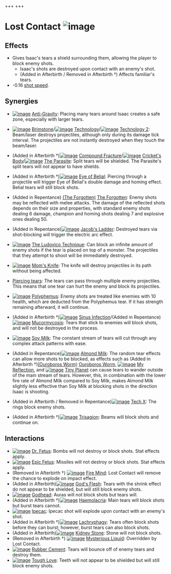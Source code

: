 +++
+++

 # Lost Contact ![image](/image/Lost_Contact.png) 


Effects
---------


  




* Gives Isaac's tears a shield surrounding them, allowing the player to block enemy shots.
	+ Isaac's shots are destroyed upon contact with an enemy's shot.
	+ (Added in Afterbirth / Removed in Afterbirth †) Affects familiar's tears.
* -0.16 [shot speed](/wiki/Shot_speed "Shot speed").


Synergies
-----------


* [![image](/image/Anti-Gravity.png)](/wiki/Anti-Gravity "Anti-Gravity") [Anti-Gravity](/wiki/Anti-Gravity "Anti-Gravity"): Placing many tears around Isaac creates a safe zone, especially with larger tears.
* [![image](/image/Brimstone.png)](/wiki/Brimstone "Brimstone") [Brimstone](/wiki/Brimstone "Brimstone")/[![image](/image/Technology.png)](/wiki/Technology "Technology") [Technology](/wiki/Technology "Technology")/[![image](/image/Technology_2.png)](/wiki/Technology_2 "Technology 2") [Technology 2](/wiki/Technology_2 "Technology 2"): Beam/laser destroys projectiles, although only during its damage tick interval. The projectiles are not instantly destroyed when they touch the beam/laser.
* (Added in Afterbirth †)[![image](/image/Compound_Fracture.png)](/wiki/Compound_Fracture "Compound Fracture") [Compound Fracture](/wiki/Compound_Fracture "Compound Fracture")/[![image](/image/Cricket%27s_Body.png)](/wiki/Cricket%27s_Body "Cricket's Body") [Cricket's Body](/wiki/Cricket%27s_Body "Cricket's Body")/[![image](/image/The_Parasite.png)](/wiki/The_Parasite "The Parasite") [The Parasite](/wiki/The_Parasite "The Parasite"): Split tears will be shielded. The Parasite's split tears will not appear to have shields.
* (Added in Afterbirth †)[![image](/image/Eye_of_Belial.png)](/wiki/Eye_of_Belial "Eye of Belial") [Eye of Belial](/wiki/Eye_of_Belial "Eye of Belial"): Piercing through a projectile will trigger Eye of Belial's double damage and homing effect. Belial tears will still block shots.
* (Added in Repentance) [(The Forgotten)](/wiki/The_Forgotten "The Forgotten") [The Forgotten](/wiki/The_Forgotten "The Forgotten"): Enemy shots may be reflected with melee attacks. The damage of the reflected shots depends on their size and properties, with standard enemy shots dealing 6 damage, champion and homing shots dealing 7 and explosive ones dealing 50.
* (Added in Repentance)[![image](/image/Jacob%27s_Ladder.png)](/wiki/Jacob%27s_Ladder "Jacob's Ladder") [Jacob's Ladder](/wiki/Jacob%27s_Ladder "Jacob's Ladder"): Destroyed tears via shot-blocking will trigger the electric arc effect.
* [![image](/image/The_Ludovico_Technique.png)](/wiki/The_Ludovico_Technique "The Ludovico Technique") [The Ludovico Technique](/wiki/The_Ludovico_Technique "The Ludovico Technique"): Can block an infinite amount of enemy shots if the tear is placed on top of a monster. The projectiles that they attempt to shoot will be immediately destroyed.
* [![image](/image/Mom%27s_Knife.png)](/wiki/Mom%27s_Knife "Mom's Knife") [Mom's Knife](/wiki/Mom%27s_Knife "Mom's Knife"): The knife will destroy projectiles in its path without being affected.
* [Piercing tears](/wiki/Piercing_tears "Piercing tears"): The tears can pass through multiple enemy projectiles. This means that one tear can hurt the enemy and block its projectiles.
* [![image](/image/Polyphemus.png)](/wiki/Polyphemus "Polyphemus") [Polyphemus](/wiki/Polyphemus "Polyphemus"): Enemy shots are treated like enemies with 10 health, which are deducted from the Polyphemus tear. If it has strength remaining afterward, it will continue.
* (Added in Afterbirth †)[![image](/image/Sinus_Infection.png)](/wiki/Sinus_Infection "Sinus Infection") [Sinus Infection](/wiki/Sinus_Infection "Sinus Infection")/(Added in Repentance)[![image](/image/Mucormycosis.png)](/wiki/Mucormycosis "Mucormycosis") [Mucormycosis](/wiki/Mucormycosis "Mucormycosis"): Tears that stick to enemies will block shots, and will not be destroyed in the process.
* [![image](/image/Soy_Milk.png)](/wiki/Soy_Milk "Soy Milk") [Soy Milk](/wiki/Soy_Milk "Soy Milk"): The constant stream of tears will cut through any complex attack patterns with ease.


* (Added in Repentance)[![image](/image/Almond_Milk.png)](/wiki/Almond_Milk "Almond Milk") [Almond Milk](/wiki/Almond_Milk "Almond Milk"): The random tear effects can allow more shots to be blocked, as effects such as (Added in Afterbirth †)[(Ouroboros Worm)](/wiki/Ouroboros_Worm "Ouroboros Worm") [Ouroboros Worm](/wiki/Ouroboros_Worm "Ouroboros Worm"), [![image](/image/My_Reflection.png)](/wiki/My_Reflection "My Reflection") [My Reflection](/wiki/My_Reflection "My Reflection"), and [![image](/image/Tiny_Planet.png)](/wiki/Tiny_Planet "Tiny Planet") [Tiny Planet](/wiki/Tiny_Planet "Tiny Planet") can cause tears to wander outside of the main stream of tears. However, this, in combination with the lower fire rate of Almond Milk compared to Soy Milk, makes Almond Milk slightly less effective than Soy Milk at blocking shots in the direction Isaac is shooting.

* (Added in Afterbirth / Removed in Repentance)[![image](/image/Tech_X.png)](/wiki/Tech_X "Tech X") [Tech X](/wiki/Tech_X "Tech X"): The rings block enemy shots.
* (Added in Afterbirth †)[![image](/image/Trisagion.png)](/wiki/Trisagion "Trisagion") [Trisagion](/wiki/Trisagion "Trisagion"): Beams will block shots and continue on.


Interactions
--------------


* [![image](/image/Dr._Fetus.png)](/wiki/Dr._Fetus "Dr. Fetus") [Dr. Fetus](/wiki/Dr._Fetus "Dr. Fetus"): Bombs will not destroy or block shots. Stat effects apply.
* [![image](/image/Epic_Fetus.png)](/wiki/Epic_Fetus "Epic Fetus") [Epic Fetus](/wiki/Epic_Fetus "Epic Fetus"): Missiles will not destroy or block shots. Stat effects apply.
* (Removed in Afterbirth †) [![image](/image/Fire_Mind.png)](/wiki/Fire_Mind "Fire Mind") [Fire Mind](/wiki/Fire_Mind "Fire Mind"): Lost Contact will remove the chance to explode on impact effect.
* (Added in Afterbirth)[![image](/image/God%27s_Flesh.png)](/wiki/God%27s_Flesh "God's Flesh") [God's Flesh](/wiki/God%27s_Flesh "God's Flesh"): Tears with the shrink effect do not appear to be shielded, but will still block enemy shots.
* [![image](/image/Godhead.png)](/wiki/Godhead "Godhead") [Godhead](/wiki/Godhead "Godhead"): Auras will not block shots but tears will.
* (Added in Afterbirth †)[![image](/image/Haemolacria.png)](/wiki/Haemolacria "Haemolacria") [Haemolacria](/wiki/Haemolacria "Haemolacria"): Main tears will block shots but burst tears cannot.
* [![image](/image/Ipecac.png)](/wiki/Ipecac "Ipecac") [Ipecac](/wiki/Ipecac "Ipecac"): Ipecac shot will explode upon contact with an enemy's shot.
* (Added in Afterbirth †)[![image](/image/Lachryphagy.png)](/wiki/Lachryphagy "Lachryphagy") [Lachryphagy](/wiki/Lachryphagy "Lachryphagy"): Tears often block shots before they can burst; however, burst tears can also block shots.
* (Added in Afterbirth)[![image](/image/Kidney_Stone.png)](/wiki/Kidney_Stone "Kidney Stone") [Kidney Stone](/wiki/Kidney_Stone "Kidney Stone"): Stone will not block shots.
* (Removed in Afterbirth †) [![image](/image/Mysterious_Liquid.png)](/wiki/Mysterious_Liquid "Mysterious Liquid") [Mysterious Liquid](/wiki/Mysterious_Liquid "Mysterious Liquid"): Overridden by Lost Contact.
* [![image](/image/Rubber_Cement.png)](/wiki/Rubber_Cement "Rubber Cement") [Rubber Cement](/wiki/Rubber_Cement "Rubber Cement"): Tears will bounce off of enemy tears and destroy them.
* [![image](/image/Tough_Love.png)](/wiki/Tough_Love "Tough Love") [Tough Love](/wiki/Tough_Love "Tough Love"): Teeth will not appear to be shielded but will still block enemy shots.


